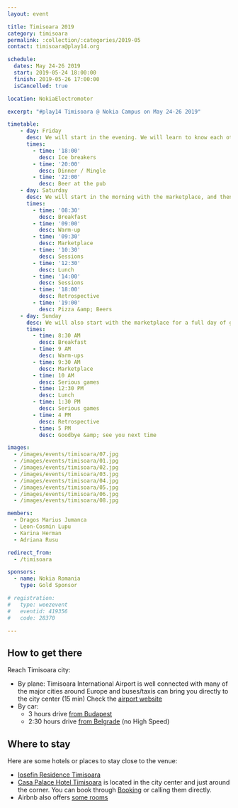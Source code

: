 ```yaml
---
layout: event

title: Timisoara 2019
category: timisoara
permalink: :collection/:categories/2019-05
contact: timisoara@play14.org

schedule:
  dates: May 24-26 2019
  start: 2019-05-24 18:00:00
  finish: 2019-05-26 17:00:00
  isCancelled: true

location: NokiaElectromotor

excerpt: "#play14 Timisoara @ Nokia Campus on May 24-26 2019"

timetable:
    - day: Friday
      desc: We will start in the evening. We will learn to know each other and share a nice dinner all together.
      times:
        - time: '18:00'
          desc: Ice breakers
        - time: '20:00'
          desc: Dinner / Mingle
        - time: '22:00'
          desc: Beer at the pub
    - day: Saturday
      desc: We will start in the morning with the marketplace, and then we will play games all day long.
      times:
        - time: '08:30'
          desc: Breakfast
        - time: '09:00'
          desc: Warm-up
        - time: '09:30'
          desc: Marketplace
        - time: '10:30'
          desc: Sessions
        - time: '12:30'
          desc: Lunch
        - time: '14:00'
          desc: Sessions
        - time: '18:00'
          desc: Retrospective
        - time: '19:00'
          desc: Pizza &amp; Beers
    - day: Sunday
      desc: We will also start with the marketplace for a full day of games. Whoever needs to catch a plane can leave earlier.
      times:
        - time: 8:30 AM
          desc: Breakfast
        - time: 9 AM
          desc: Warm-ups
        - time: 9:30 AM
          desc: Marketplace
        - time: 10 AM
          desc: Serious games
        - time: 12:30 PM
          desc: Lunch
        - time: 1:30 PM
          desc: Serious games
        - time: 4 PM
          desc: Retrospective
        - time: 5 PM
          desc: Goodbye &amp; see you next time

images:
  - /images/events/timisoara/07.jpg
  - /images/events/timisoara/01.jpg
  - /images/events/timisoara/02.jpg
  - /images/events/timisoara/03.jpg
  - /images/events/timisoara/04.jpg
  - /images/events/timisoara/05.jpg
  - /images/events/timisoara/06.jpg
  - /images/events/timisoara/08.jpg

members:
  - Dragos Marius Jumanca
  - Leon-Cosmin Lupu
  - Karina Herman
  - Adriana Rusu

redirect_from:
  - /timisoara

sponsors:
  - name: Nokia Romania
    type: Gold Sponsor

# registration: 
#   type: weezevent
#   eventid: 419356
#   code: 28370

---
```


## How to get there

Reach Timisoara city:
* <i class='fa fa-plane fa-2x fa-fw'></i>
  By plane: Timisoara International Airport is well connected with many of the major cities around Europe and buses/taxis can bring you directly to the city center (15 min)
  Check the [airport website](http://aerotim.ro/)
* <i class='fa fa-automobile fa-2x fa-fw'></i>
  By car: 
  * 3 hours drive [from Budapest](https://www.google.lu/maps/dir/Budapest,+Hungary/Nokia+(ex-Alcatel+Lucent),+Bulevardul+Republicii,+Timi%C8%99oara,+Timi%C8%99+County,+Romania/@46.6228373,18.9450191,8z/data=!3m1!4b1!4m14!4m13!1m5!1m1!1s0x4741c334d1d4cfc9:0x400c4290c1e1160!2m2!1d19.040235!2d47.497912!1m5!1m1!1s0x47455d7b2821e4ad:0x9eeb89884ab984db!2m2!1d21.21106!2d45.750903!3e0?hl=en)
  * 2:30 hours drive [from Belgrade](https://www.google.lu/maps/dir/Belgrade,+Serbia/Nokia+(ex-Alcatel+Lucent),+Bulevardul+Republicii,+Timi%C8%99oara,+Timi%C8%99+County,+Romania/@45.268278,20.1049334,9z/data=!3m1!4b1!4m13!4m12!1m5!1m1!1s0x475a7aa3d7b53fbd:0x1db8645cf2177ee4!2m2!1d20.4489216!2d44.786568!1m5!1m1!1s0x47455d7b2821e4ad:0x9eeb89884ab984db!2m2!1d21.21106!2d45.750903?hl=en) (no High Speed)

<div class='two spacing'></div>

## Where to stay 

Here are some hotels or places to stay close to the venue:
* <i class='fa fa-hotel fa-2x fa-fw'></i>
  [Iosefin Residence Timisoara](http://iosefinresidence.ro/)  
* <i class='fa fa-hotel fa-2x fa-fw'></i>
  [Casa Palace Hotel Timisoara](http://hoteltimisoara.ro/ro/) is located in the city center and just around the corner. 
  You can book through [Booking](http://www.booking.com) or calling them directly.  
* <i class='fa fa-globe fa-2x fa-fw'></i>
  Airbnb also offers [some rooms](https://www.airbnb.com/s/Timi%C8%99oara--Timi%C8%99-County--Romania?guests=1&adults=1&children=0&infants=0&place_id=ChIJp7UPy31nRUcRSWeTc2Svf1M&checkin=07%2F14%2F2018&source=bb&page=1&allow_override%5B%5D=&checkout=07%2F16%2F2018&ss_id=u7iwpyhm&s_tag=-4PtH6fC)
  
